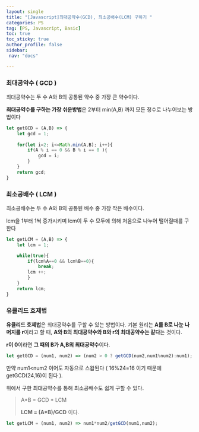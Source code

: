 ```yaml
---
layout: single
title: "[Javascript]최대공약수(GCD), 최소공배수(LCM) 구하기 "
categories: PS
tag: [PS, Javascript, Basic]
toc: true
toc_sticky: true
author_profile: false
sidebar:
 nav: "docs"

---
```


### 최대공약수 ( GCD )

최대공약수는 두 수 A와 B의 공통된 약수 중 가장 큰 약수이다.



**최대공약수를 구하는 가장 쉬운방법**은 2부터 min(A,B) 까지 모든 정수로 나누어보는 방법이다

```javascript
let getGCD = (A,B) => {
    let gcd = 1;
    
    for(let i=2; i<=Math.min(A,B); i++){
        if(A % i == 0 && B % i == 0 ){
            gcd = i;
        }
    }
    return gcd;
}
```

### 최소공배수 ( LCM )

최소공배수는 두 수 A와 B의 공통된 배수 중 가장 작은 배수이다.



lcm을 1부터 1씩 증가시키며 lcm이 두 수 모두에 의해 처음으로 나누어 떨어질때를 구한다

```javascript
let getLCM = (A,B) => {
    let lcm = 1;

    while(true){
        if(lcm%A==0 && lcm%B==0){
            break;
        lcm ++;
        }
    }
    return lcm;
}
```

### 유클리드 호제법

**유클리드 호제법**은 최대공약수를 구할 수 있는 방법이다. 기본 원리는 **A를 B로 나눈 나머지를 r**이라고 할 때, **A와 B의 최대공약수와 B와 r의 최대공약수는 같다**는 것이다. 



**r이 0**이라면 **그 때의 B가 A,B의 최대공약수**이다. 

```javascript
let getGCD = (num1, num2) => (num2 > 0 ? getGCD(num2,num1%num2):num1);
```

만약 num1<num2 이어도 자동으로 스왑된다 ( 16%24=16 이기 때문에 getGCD(24,16)이 된다 ).

위에서 구한 최대공약수를 통해 최소공배수도 쉽게 구할 수 있다.

> A*B = GCD * LCM
> 
> **LCM = (A*B)/GCD** 이다.

```javascript
let getLCM = (num1, num2) => num1*num2/getGCD(num1,num2);
```


